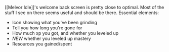 [[Melvor Idle]]'s welcome back screen is pretty close to optimal. Most of the stuff I see on there seems useful and should be there.
Essential elements:
* Icon showing what you've been grinding
* Tell you how long you're gone for
* How much xp you got, and whether you leveled up
* *NEW* whether you leveled up mastery
* Resources you gained/spent